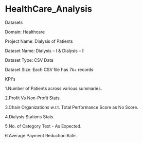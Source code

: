 # HealthCare_Analysis

Datasets

Domain: Healthcare

Project Name: Dialysis of Patients

Dataset Name: Dialysis – I & Dialysis – II

Dataset Type: CSV Data

Dataset Size: Each CSV file has 7k+ records

KPI's

1.Number of Patients across various summaries.

2.Profit Vs Non-Profit Stats.

3.Chain Organizations w.r.t. Total Performance Score as No Score.

4.Dialysis Stations Stats.

5.No. of Category Text - As Expected.

6.Average Payment Reduction Rate.
